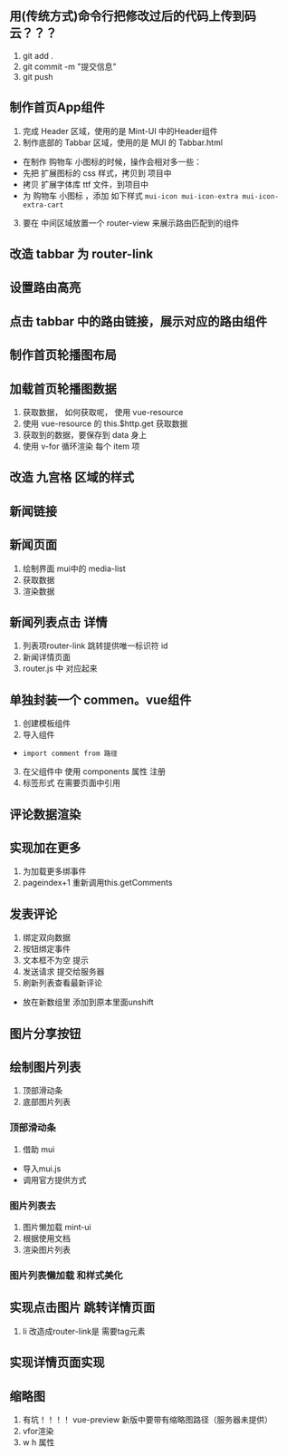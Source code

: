 
## 用(传统方式)命令行把修改过后的代码上传到码云？？？
1. git add .
2. git commit -m "提交信息"
3. git push

## 制作首页App组件
1. 完成 Header 区域，使用的是 Mint-UI 中的Header组件
2. 制作底部的 Tabbar 区域，使用的是 MUI 的 Tabbar.html
 + 在制作 购物车 小图标的时候，操作会相对多一些：
 + 先把 扩展图标的 css 样式，拷贝到 项目中
 + 拷贝 扩展字体库 ttf 文件，到项目中
 + 为 购物车 小图标 ，添加 如下样式 `mui-icon mui-icon-extra mui-icon-extra-cart`
3. 要在 中间区域放置一个 router-view 来展示路由匹配到的组件

## 改造 tabbar 为 router-link

## 设置路由高亮

## 点击 tabbar 中的路由链接，展示对应的路由组件

## 制作首页轮播图布局

## 加载首页轮播图数据
1. 获取数据， 如何获取呢， 使用 vue-resource
2. 使用 vue-resource 的 this.$http.get 获取数据
3. 获取到的数据，要保存到 data 身上
4. 使用 v-for 循环渲染 每个 item 项

## 改造 九宫格 区域的样式

## 新闻链接


## 新闻页面
1. 绘制界面 mui中的 media-list
2. 获取数据
3. 渲染数据  


## 新闻列表点击 详情
1. 列表项router-link  跳转提供唯一标识符 id
2. 新闻详情页面
3. router.js 中 对应起来

##  单独封装一个 commen。vue组件

1. 创建模板组件
2. 导入组件
 +  `import comment from 路径 `
3. 在父组件中 使用 components 属性 注册 
4. 标签形式 在需要页面中引用

## 评论数据渲染

## 实现加在更多
1. 为加载更多绑事件 
2. pageindex+1 重新调用this.getComments

## 发表评论
1. 绑定双向数据
2. 按钮绑定事件
3. 文本框不为空 提示
4. 发送请求 提交给服务器 
5. 刷新列表查看最新评论
 +  放在新数组里 添加到原本里面unshift

 ## 图片分享按钮

 ## 绘制图片列表
 1. 顶部滑动条
 2. 底部图片列表

### 顶部滑动条
1. 借助 mui
+ 导入mui.js
+ 调用官方提供方式


### 图片列表去
1. 图片懒加载 mint-ui
2. 根据使用文档
3. 渲染图片列表

### 图片列表懒加载 和样式美化


## 实现点击图片 跳转详情页面
1. li 改造成router-link是 需要tag元素


##  实现详情页面实现

## 缩略图
1. 有坑！！！！ vue-preview   新版中要带有缩略图路径（服务器未提供）
2. vfor渲染
3. w h 属性
